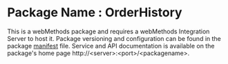 # Package Name : OrderHistory
This is a webMethods package and requires a webMethods Integration Server to host it. Package versioning and configuration can be found in the package [manifest](./OrderHistory/manifest.v3) file. Service and API documentation is available on the package's home page http://&lt;server&gt;:&lt;port&gt;/&lt;packagename>.